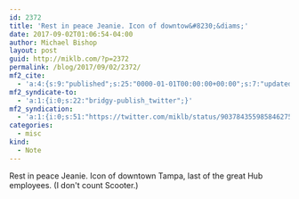 ```yaml
---
id: 2372
title: 'Rest in peace Jeanie. Icon of downtow&#8230;&diams;'
date: 2017-09-02T01:06:54-04:00
author: Michael Bishop
layout: post
guid: http://miklb.com/?p=2372
permalink: /blog/2017/09/02/2372/
mf2_cite:
  - 'a:4:{s:9:"published";s:25:"0000-01-01T00:00:00+00:00";s:7:"updated";s:25:"0000-01-01T00:00:00+00:00";s:8:"category";a:1:{i:0;s:0:"";}s:6:"author";a:0:{}}'
mf2_syndicate-to:
  - 'a:1:{i:0;s:22:"bridgy-publish_twitter";}'
mf2_syndication:
  - 'a:1:{i:0;s:51:"https://twitter.com/miklb/status/903784355985846275";}'
categories:
  - misc
kind:
  - Note
---
```

Rest in peace Jeanie. Icon of downtown Tampa, last of the great Hub employees. (I don't count Scooter.)